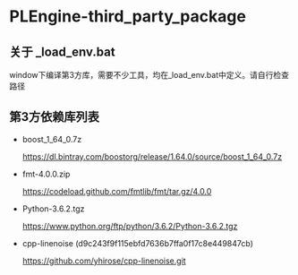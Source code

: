 # PLEngine-third_party_package


## 关于 _load_env.bat

  window下编译第3方库，需要不少工具，均在_load_env.bat中定义。请自行检查路径

## 第3方依赖库列表

- boost_1_64_0.7z

  https://dl.bintray.com/boostorg/release/1.64.0/source/boost_1_64_0.7z
  
- fmt-4.0.0.zip

  https://codeload.github.com/fmtlib/fmt/tar.gz/4.0.0
  
- Python-3.6.2.tgz

  https://www.python.org/ftp/python/3.6.2/Python-3.6.2.tgz
  
- cpp-linenoise (d9c243f9f115ebfd7636b7ffa0f17c8e449847cb)

  https://github.com/yhirose/cpp-linenoise.git
